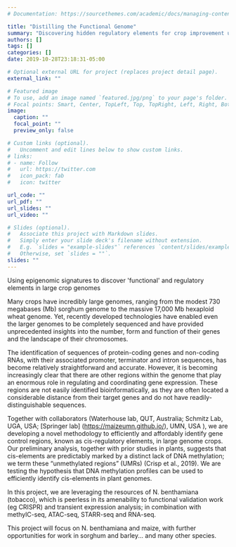 ```yaml
---
# Documentation: https://sourcethemes.com/academic/docs/managing-content/

title: "Distilling the Functional Genome"
summary: "Discovering hidden regulatory elements for crop improvement using epigenomics"
authors: []
tags: []
categories: []
date: 2019-10-28T23:18:31-05:00

# Optional external URL for project (replaces project detail page).
external_link: ""

# Featured image
# To use, add an image named `featured.jpg/png` to your page's folder.
# Focal points: Smart, Center, TopLeft, Top, TopRight, Left, Right, BottomLeft, Bottom, BottomRight.
image:
  caption: ""
  focal_point: ""
  preview_only: false

# Custom links (optional).
#   Uncomment and edit lines below to show custom links.
# links:
# - name: Follow
#   url: https://twitter.com
#   icon_pack: fab
#   icon: twitter

url_code: ""
url_pdf: ""
url_slides: ""
url_video: ""

# Slides (optional).
#   Associate this project with Markdown slides.
#   Simply enter your slide deck's filename without extension.
#   E.g. `slides = "example-slides"` references `content/slides/example-slides.md`.
#   Otherwise, set `slides = ""`.
slides: ""
---
```


Using epigenomic signatures to discover 'functional' and regulatory elements in large crop genomes

Many crops have incredibly large genomes, ranging from the modest 730 megabases (Mb) sorghum genome to the massive 17,000 Mb hexaploid wheat genome. Yet, recently developed technologies have enabled even the larger genomes to be completely sequenced and have provided unprecedented insights into the number, form and function of their genes and the landscape of their chromosomes.

The identification of sequences of protein-coding genes and non-coding RNAs, with their associated promoter, terminator and intron sequences, has become relatively straightforward and accurate. However, it is becoming increasingly clear that there are other regions within the genome that play an enormous role in regulating and coordinating gene expression. These regions are not easily identified bioinformatically, as they are often located a considerable distance from their target genes and do not have readily-distinguishable sequences.

Together with collaborators (Waterhouse lab, QUT, Australia; Schmitz Lab, UGA, USA; [Springer lab] (https://maizeumn.github.io/), UMN, USA ), we are developing a novel methodology to efficiently and affordably identify gene control regions, known as ​cis​-regulatory elements, in large genome crops. Our preliminary analysis, together with prior studies in plants, suggests that ​cis-​elements are predictably marked by a distinct lack of DNA methylation; we term these “unmethylated regions” (UMRs) ​(Crisp et al., 2019)​. We are testing the hypothesis that DNA methylation profiles can be used to efficiently identify ​cis​-elements in plant genomes.

In this project, we are leveraging the resources of ​N. benthamiana (tobacco), which is peerless in its amenability to functional validation work (eg CRISPR) and transient expression analysis; in combination with methylC-seq, ATAC-seq, STARR-seq and RNA-seq.

This project will focus on ​N. benthamiana and maize, with further opportunities for work in sorghum and barley... and many other species.

